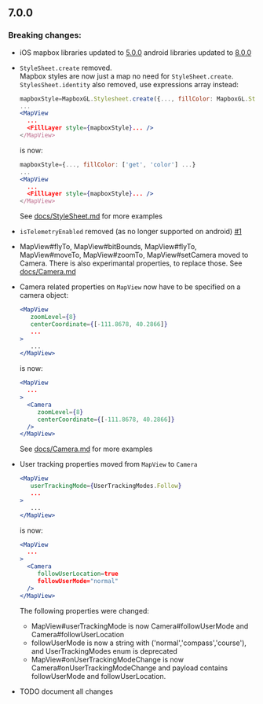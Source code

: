 ## 7.0.0

### Breaking changes:

* iOS mapbox libraries updated to [5.0.0](https://github.com/mapbox/mapbox-gl-native/releases/tag/ios-v5.0.0) android libraries updated to [8.0.0](https://github.com/mapbox/mapbox-gl-native/releases/tag/android-v8.0.0)
* `StyleSheet.create` removed.  
Mapbox styles are now just a map no need for `StyleSheet.create`.  
`StylesSheet.identity` also removed, use expressions array instead:
   ```jsx
   mapboxStyle=MapboxGL.Stylesheet.create({..., fillColor: MapboxGL.Stylesheet.identity('color') ...})
   ...
   <MapView
     ...
     <FillLayer style={mapboxStyle}... />
   </MapView>
   ```
   
   is now:
   ```jsx
   mapboxStyle={..., fillColor: ['get', 'color'] ...}
   ...
   <MapView
     ...
     <FillLayer style={mapboxStyle}... />
   </MapView>
   ```
  See [docs/StyleSheet.md](docs/StyleSheet.md) for more examples
* `isTelemetryEnabled` removed (as no longer supported on android) [#1](https://github.com/mfazekas/maps/pull/1)
* MapView#flyTo, MapView#bitBounds, MapView#flyTo, MapView#moveTo, MapView#zoomTo, MapView#setCamera moved to Camera. There is also experimantal properties, to replace those. See [docs/Camera.md](docs/Camera.md)
* Camera related properties on `MapView` now have to be specified on a camera object:
   ```jsx
   <MapView
      zoomLevel={8}
      centerCoordinate={[-111.8678, 40.2866]}
      ...
   >
      ...
   </MapView>
   ```
    
   is now:
   
   ```jsx
   <MapView
     ...
   >
     <Camera
        zoomLevel={8}
        centerCoordinate={[-111.8678, 40.2866]}
     />
   </MapView>
   ```
   See [docs/Camera.md](docs/Camera.md) for more examples
* User tracking properties moved from `MapView` to `Camera`
   ```jsx
   <MapView
      userTrackingMode={UserTrackingModes.Follow}
      ...
   >
      ...
   </MapView>
   ```
    
   is now:
   
   ```jsx
   <MapView
     ...
   >
     <Camera
        followUserLocation=true
        followUserMode="normal"
     />
   </MapView>
   ``` 
   The following properties were changed:
   * MapView#userTrackingMode is now Camera#followUserMode and Camera#followUserLocation
   * followUserMode is now a string with ('normal','compass','course'), and UserTrackingModes enum is deprecated
   * MapView#onUserTrackingModeChange is now Camera#onUserTrackingModeChange and payload contains followUserMode and followUserLocation. 

* TODO document all changes
